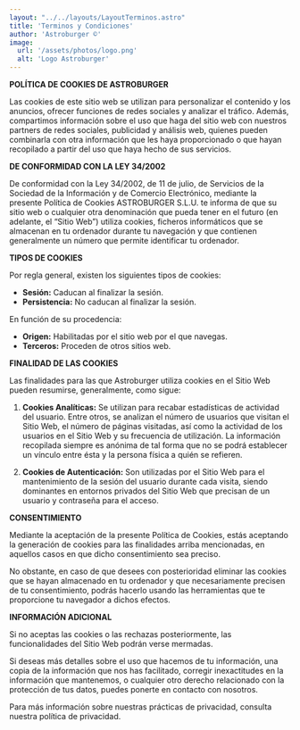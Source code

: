 ```yaml
---
layout: "../../layouts/LayoutTerminos.astro" 
title: 'Terminos y Condiciones'
author: 'Astroburger ©'
image:
  url: '/assets/photos/logo.png'
  alt: 'Logo Astroburger'
---
```

**POLÍTICA DE COOKIES DE ASTROBURGER**

Las cookies de este sitio web se utilizan para personalizar el contenido y los anuncios, ofrecer funciones de redes sociales y analizar el tráfico. Además, compartimos información sobre el uso que haga del sitio web con nuestros partners de redes sociales, publicidad y análisis web, quienes pueden combinarla con otra información que les haya proporcionado o que hayan recopilado a partir del uso que haya hecho de sus servicios.

**DE CONFORMIDAD CON LA LEY 34/2002**

De conformidad con la Ley 34/2002, de 11 de julio, de Servicios de la Sociedad de la Información y de Comercio Electrónico, mediante la presente Política de Cookies ASTROBURGER S.L.U. te informa de que su sitio web o cualquier otra denominación que pueda tener en el futuro (en adelante, el “Sitio Web”) utiliza cookies, ficheros informáticos que se almacenan en tu ordenador durante tu navegación y que contienen generalmente un número que permite identificar tu ordenador.

**TIPOS DE COOKIES**

Por regla general, existen los siguientes tipos de cookies:

- **Sesión:** Caducan al finalizar la sesión.
- **Persistencia:** No caducan al finalizar la sesión.

En función de su procedencia:

- **Origen:** Habilitadas por el sitio web por el que navegas.
- **Terceros:** Proceden de otros sitios web.

**FINALIDAD DE LAS COOKIES**

Las finalidades para las que Astroburger utiliza cookies en el Sitio Web pueden resumirse, generalmente, como sigue:

1. **Cookies Analíticas:** Se utilizan para recabar estadísticas de actividad del usuario. Entre otros, se analizan el número de usuarios que visitan el Sitio Web, el número de páginas visitadas, así como la actividad de los usuarios en el Sitio Web y su frecuencia de utilización. La información recopilada siempre es anónima de tal forma que no se podrá establecer un vínculo entre ésta y la persona física a quién se refieren.

2. **Cookies de Autenticación:** Son utilizadas por el Sitio Web para el mantenimiento de la sesión del usuario durante cada visita, siendo dominantes en entornos privados del Sitio Web que precisan de un usuario y contraseña para el acceso.

**CONSENTIMIENTO**

Mediante la aceptación de la presente Política de Cookies, estás aceptando la generación de cookies para las finalidades arriba mencionadas, en aquellos casos en que dicho consentimiento sea preciso.

No obstante, en caso de que desees con posterioridad eliminar las cookies que se hayan almacenado en tu ordenador y que necesariamente precisen de tu consentimiento, podrás hacerlo usando las herramientas que te proporcione tu navegador a dichos efectos.

**INFORMACIÓN ADICIONAL**

Si no aceptas las cookies o las rechazas posteriormente, las funcionalidades del Sitio Web podrán verse mermadas.

Si deseas más detalles sobre el uso que hacemos de tu información, una copia de la información que nos has facilitado, corregir inexactitudes en la información que mantenemos, o cualquier otro derecho relacionado con la protección de tus datos, puedes ponerte en contacto con nosotros.

Para más información sobre nuestras prácticas de privacidad, consulta nuestra política de privacidad.
